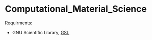 # Computational_Material_Science

Requirments: 
- GNU Scientific Library, [GSL](https://www.gnu.org/software/gsl/doc/html/)
